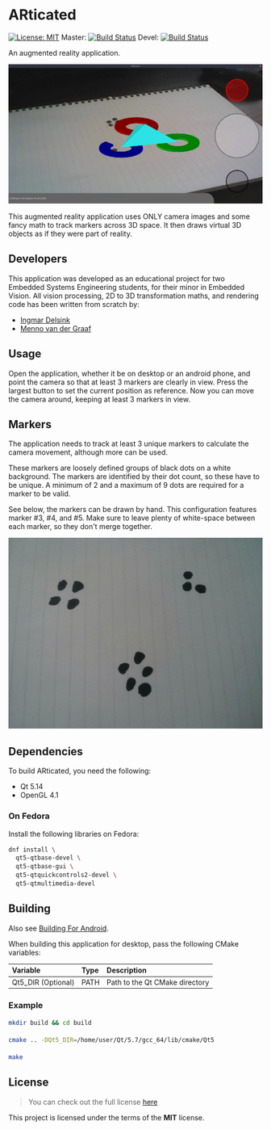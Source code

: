 # ARticated

[![License: MIT](https://img.shields.io/badge/License-MIT-yellow.svg)](./LICENSE)
Master: [![Build Status](https://travis-ci.org/derpicated/articated.svg?branch=master)](https://travis-ci.org/derpicated/articated)
Devel: [![Build Status](https://travis-ci.org/derpicated/articated.svg?branch=devel)](https://travis-ci.org/derpicated/articated)

An augmented reality application.

![ARticated](docs/images/application/articated_application.jpg)

This augmented reality application uses ONLY camera images and
some fancy math to track markers across 3D space.
It then draws virtual 3D objects as if they were part of reality.

## Developers

This application was developed as an educational project for two
Embedded Systems Engineering students, for their minor in Embedded Vision.
All vision processing, 2D to 3D transformation maths,
and rendering code has been written from scratch by:

- [Ingmar Delsink](https://github.com/idelsink)
- [Menno van der Graaf](https://github.com/Mercotui)

## Usage

Open the application, whether it be on desktop or an android phone,
and point the camera so that at least 3 markers are clearly in view.
Press the largest button to set the current position as reference.
Now you can move the camera around, keeping at least 3 markers in view.

## Markers

The application needs to track at least 3 unique markers to calculate
the camera movement, although more can be used.

These markers are loosely defined groups of black dots on a white background.
The markers are identified by their dot count, so these have to be unique.
A minimum of 2 and a maximum of 9 dots are required for a marker to be valid.

See below, the markers can be drawn by hand.
This configuration features marker #3, #4, and #5.
Make sure to leave plenty of white-space between each marker,
so they don't merge together.

![Markers](docs/images/drawn_markers.jpg)

## Dependencies

To build ARticated, you need the following:

- Qt 5.14
- OpenGL 4.1

### On Fedora

Install the following libraries on Fedora:

```sh
dnf install \
  qt5-qtbase-devel \
  qt5-qtbase-gui \
  qt5-qtquickcontrols2-devel \
  qt5-qtmultimedia-devel

```

## Building

Also see [Building For Android](docs/building-android.md).

When building this application for desktop, pass the following CMake variables:

| Variable           | Type | Description                   |
|:-------------------|:-----|:------------------------------|
| Qt5_DIR (Optional) | PATH | Path to the Qt CMake directory|

### Example

```sh
mkdir build && cd build

cmake .. -DQt5_DIR=/home/user/Qt/5.7/gcc_64/lib/cmake/Qt5

make
```

## License

> You can check out the full license [here](./LICENSE)

This project is licensed under the terms of the **MIT** license.
